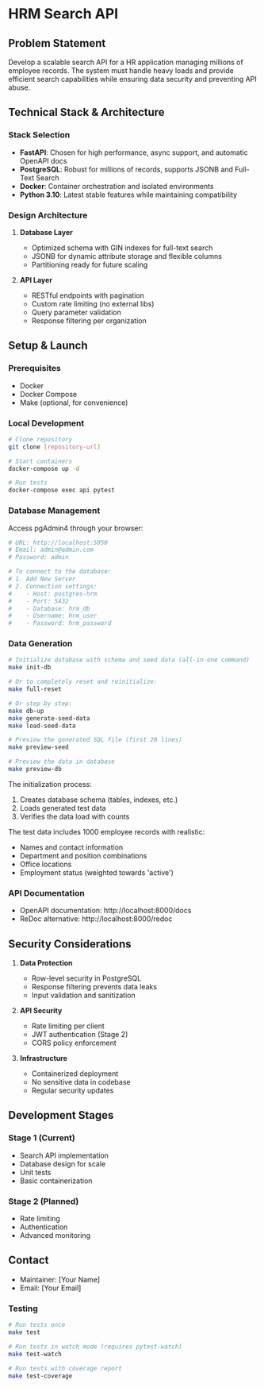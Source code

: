 # HRM Search API

## Problem Statement
Develop a scalable search API for a HR application managing millions of employee records. The system must handle heavy loads and provide efficient search capabilities while ensuring data security and preventing API abuse.

## Technical Stack & Architecture

### Stack Selection
- **FastAPI**: Chosen for high performance, async support, and automatic OpenAPI docs
- **PostgreSQL**: Robust for millions of records, supports JSONB and Full-Text Search
- **Docker**: Container orchestration and isolated environments
- **Python 3.10**: Latest stable features while maintaining compatibility

### Design Architecture
1. **Database Layer**
   - Optimized schema with GIN indexes for full-text search
   - JSONB for dynamic attribute storage and flexible columns
   - Partitioning ready for future scaling

2. **API Layer**
   - RESTful endpoints with pagination
   - Custom rate limiting (no external libs)
   - Query parameter validation
   - Response filtering per organization

## Setup & Launch

### Prerequisites
- Docker
- Docker Compose
- Make (optional, for convenience)

### Local Development
```bash
# Clone repository
git clone [repository-url]

# Start containers
docker-compose up -d

# Run tests
docker-compose exec api pytest
```

### Database Management
Access pgAdmin4 through your browser:
```bash
# URL: http://localhost:5050
# Email: admin@admin.com
# Password: admin

# To connect to the database:
# 1. Add New Server
# 2. Connection settings:
#    - Host: postgres-hrm
#    - Port: 5432
#    - Database: hrm_db
#    - Username: hrm_user
#    - Password: hrm_password
```

### Data Generation
```bash
# Initialize database with schema and seed data (all-in-one command)
make init-db

# Or to completely reset and reinitialize:
make full-reset

# Or step by step:
make db-up
make generate-seed-data
make load-seed-data

# Preview the generated SQL file (first 20 lines)
make preview-seed

# Preview the data in database
make preview-db
```

The initialization process:
1. Creates database schema (tables, indexes, etc.)
2. Loads generated test data
3. Verifies the data load with counts

The test data includes 1000 employee records with realistic:
- Names and contact information
- Department and position combinations
- Office locations
- Employment status (weighted towards 'active')

### API Documentation
- OpenAPI documentation: http://localhost:8000/docs
- ReDoc alternative: http://localhost:8000/redoc

## Security Considerations

1. **Data Protection**
   - Row-level security in PostgreSQL
   - Response filtering prevents data leaks
   - Input validation and sanitization

2. **API Security**
   - Rate limiting per client
   - JWT authentication (Stage 2)
   - CORS policy enforcement

3. **Infrastructure**
   - Containerized deployment
   - No sensitive data in codebase
   - Regular security updates

## Development Stages

### Stage 1 (Current)
- Search API implementation
- Database design for scale
- Unit tests
- Basic containerization

### Stage 2 (Planned)
- Rate limiting
- Authentication
- Advanced monitoring

## Contact
- Maintainer: [Your Name]
- Email: [Your Email]

### Testing
```bash
# Run tests once
make test

# Run tests in watch mode (requires pytest-watch)
make test-watch

# Run tests with coverage report
make test-coverage
```
